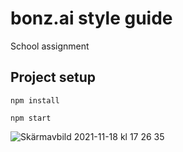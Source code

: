 # bonz.ai style guide
School assignment

## Project setup

```
npm install
```

```
npm start
```

![Skärmavbild 2021-11-18 kl  17 26 35](https://user-images.githubusercontent.com/70148089/142455844-d41efa71-f70e-40e0-9a2a-e7a5bb95bbbc.png)
